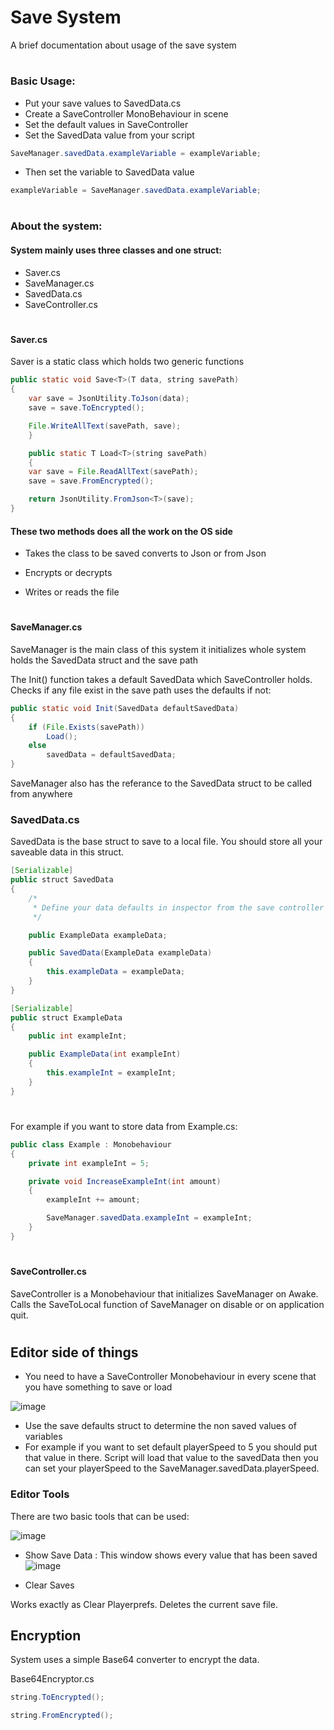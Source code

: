 # Save System

A brief documentation about usage of the save system
#

### Basic Usage:

- Put your save values to SavedData.cs
- Create a SaveController MonoBehaviour in scene
- Set the default values in SaveController
- Set the SavedData value from your script
    
```java 
SaveManager.savedData.exampleVariable = exampleVariable;
```

- Then set the variable to SavedData value

```java
exampleVariable = SaveManager.savedData.exampleVariable;
```
#

### About the system:

#### System mainly uses three classes and one struct:
- Saver.cs
- SaveManager.cs
- SavedData.cs
- SaveController.cs

#

#### Saver.cs


Saver is a static class which holds two generic functions

```java
public static void Save<T>(T data, string savePath)
{
	var save = JsonUtility.ToJson(data);
	save = save.ToEncrypted();

	File.WriteAllText(savePath, save);
	}

	public static T Load<T>(string savePath)
	{
	var save = File.ReadAllText(savePath);
	save = save.FromEncrypted();

	return JsonUtility.FromJson<T>(save);
}
```
#### These two methods does all the work on the OS side

- Takes the class to be saved converts to Json or from Json

- Encrypts or decrypts

- Writes or reads the file

#

#### SaveManager.cs

SaveManager is the main class of this system it initializes whole system holds the SavedData struct and the save path

The Init() function takes a default SavedData which SaveController holds.
Checks if any file exist in the save path uses the defaults if not:

```java
public static void Init(SavedData defaultSavedData)
{
	if (File.Exists(savePath))
	    Load();
	else
	    savedData = defaultSavedData;
}
```

SaveManager also has the referance to the SavedData struct to be called from anywhere


### SavedData.cs

SavedData is the base struct to save to a local file. You should store all your saveable data in this struct.

```java
[Serializable]
public struct SavedData
{
	/*
	 * Define your data defaults in inspector from the save controller mono
	 */

	public ExampleData exampleData;

	public SavedData(ExampleData exampleData)
	{
		this.exampleData = exampleData;
	}	
}

[Serializable]
public struct ExampleData
{
	public int exampleInt;

	public ExampleData(int exampleInt)
	{
		this.exampleInt = exampleInt;
	}
}
```

#

For example if you want to store data from Example.cs:

```java
public class Example : Monobehaviour
{
	private int exampleInt = 5;

	private void IncreaseExampleInt(int amount)
	{
	    exampleInt += amount;

	    SaveManager.savedData.exampleInt = exampleInt;
	}
}
```

#
#### SaveController.cs

SaveController is a Monobehaviour that initializes SaveManager on Awake.
Calls the SaveToLocal function of SaveManager on disable or on application quit.

#


## Editor side of things

- You need to have a SaveController Monobehaviour in every scene that you have something to save or load

![image](https://user-images.githubusercontent.com/70021708/225603103-9c424ca7-97aa-429b-89d7-9bb522685c8c.png)

- Use the save defaults struct to determine the non saved values of variables
- For example if you want to set default playerSpeed to 5 you should put that value in there. Script will load that value to the savedData then you can set your playerSpeed to the SaveManager.savedData.playerSpeed.

### Editor Tools

There are two basic tools that can be used:

![image](https://user-images.githubusercontent.com/70021708/225604029-aa110d49-a3b7-4b4d-bb05-2d06aac3624b.png)


- Show Save Data : 
This window shows every value that has been saved
![image](https://user-images.githubusercontent.com/70021708/225604362-c8ecdd06-8c9c-440f-a02f-815781a54593.png)


- Clear Saves

Works exactly as Clear Playerprefs. Deletes the current save file.


## Encryption

System uses a simple Base64 converter to encrypt the data.

Base64Encryptor.cs

```java
string.ToEncrypted();

string.FromEncrypted();
```